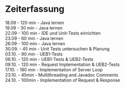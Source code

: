 # Zeiterfassung

18.09 - 120 min - Java lernen <br>
19.09 - 30 min - Java lernen <br>
22.09 - 100 min - IDE und Unit-Tests einrichten <br>
23.09 - 60 min - Java lernen <br>
26.09 - 100 min - Java lernen <br>
30.09. - 45 min - Unit Tests untersuchen & Planung <br>
03.10. - 90 min - UEB1-Tests <br>
06.10. - 120 min - UEB1-Tests & UEB2-Tests<br>
09.10. - 120 min - Request Implementation & UEB2-Tests<br>
17.10. - 180 min - Implementation of Server Loop<br>
23.10. - 45min - Multithreading and Javadoc Comments<br>
24.10. - 100min - Implementation of Request & Response